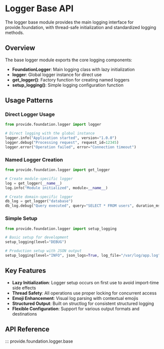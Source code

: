 # Logger Base API

The logger base module provides the main logging interface for provide.foundation, with thread-safe initialization and standardized logging methods.

## Overview

The base logger module exports the core logging components:

- **FoundationLogger**: Main logging class with lazy initialization
- **logger**: Global logger instance for direct use
- **get_logger()**: Factory function for creating named loggers  
- **setup_logging()**: Simple logging configuration function

## Usage Patterns

### Direct Logger Usage

```python
from provide.foundation.logger import logger

# Direct logging with the global instance
logger.info("Application started", version="1.0.0")
logger.debug("Processing request", request_id=12345)
logger.error("Operation failed", error="Connection timeout")
```

### Named Logger Creation

```python
from provide.foundation.logger import get_logger

# Create module-specific logger
log = get_logger(__name__)
log.info("Module initialized", module=__name__)

# Create domain-specific logger
db_log = get_logger("database")
db_log.debug("Query executed", query="SELECT * FROM users", duration_ms=45)
```

### Simple Setup

```python
from provide.foundation.logger import setup_logging

# Basic setup for development
setup_logging(level="DEBUG")

# Production setup with JSON output
setup_logging(level="INFO", json_logs=True, log_file="/var/log/app.log")
```

## Key Features

- **Lazy Initialization**: Logger setup occurs on first use to avoid import-time side effects
- **Thread Safety**: All operations use proper locking for concurrent access
- **Emoji Enhancement**: Visual log parsing with contextual emojis
- **Structured Output**: Built on structlog for consistent structured logging
- **Flexible Configuration**: Support for various output formats and destinations

## API Reference

::: provide.foundation.logger.base